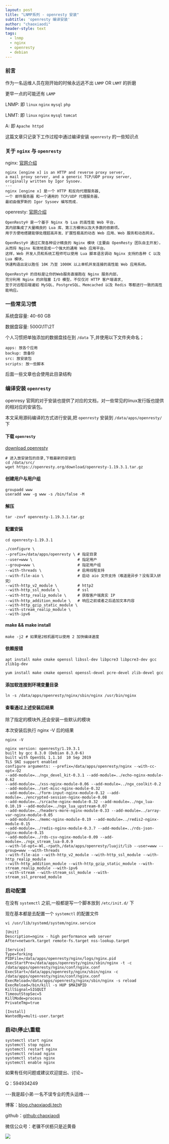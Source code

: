 ```yaml
---
layout: post
title: "LNMP系列 - openresty 安装"
subtitle: 'openresty 编译安装'
author: "chaoxiaodi"
header-style: text
tags:
  - lnmp
  - nginx
  - openresty
  - debian
---
```


### 前言

作为一名运维人员在刚开始的时候永远逃不出 `LNMP` OR `LNMT` 的折磨

更早一点的可能还有 `LAMP`

LNMP: 即 `linux` `nginx` `mysql` `php`

LNMT: 即 `linux` `nginx` `mysql` `tomcat`

A: 即 `Apache httpd`

这篇文章只记录下工作过程中通过编译安装 `openresty` 的一些知识点

### 关于 `nginx` 与 `openresty`

nginx: [官网介绍](http://nginx.org/en/)

    nginx [engine x] is an HTTP and reverse proxy server,
    a mail proxy server, and a generic TCP/UDP proxy server, 
    originally written by Igor Sysoev.
    ---
    nginx [engine x] 是一个 HTTP 和反向代理服务器,
    一个 邮件服务器 和一个通用的 TCP/UDP 代理服务器，
    最初由俄罗斯的 Igor Sysoev 编写而成.
    
openresty: [官网介绍](http://openresty.org/cn/)

    OpenResty® 是一个基于 Nginx 与 Lua 的高性能 Web 平台，
    其内部集成了大量精良的 Lua 库、第三方模块以及大多数的依赖项。
    用于方便地搭建能够处理超高并发、扩展性极高的动态 Web 应用、Web 服务和动态网关。
    
    OpenResty® 通过汇聚各种设计精良的 Nginx 模块（主要由 OpenResty 团队自主开发），
    从而将 Nginx 有效地变成一个强大的通用 Web 应用平台。
    这样，Web 开发人员和系统工程师可以使用 Lua 脚本语言调动 Nginx 支持的各种 C 以及 Lua 模块，
    快速构造出足以胜任 10K 乃至 1000K 以上单机并发连接的高性能 Web 应用系统。
    
    OpenResty® 的目标是让你的Web服务直接跑在 Nginx 服务内部，
    充分利用 Nginx 的非阻塞 I/O 模型，不仅仅对 HTTP 客户端请求,
    至于对远程后端诸如 MySQL、PostgreSQL、Memcached 以及 Redis 等都进行一致的高性能响应。

### 一些常见习惯

系统盘容量: 40-60 GB

数据盘容量: 500G\1T\2T 

个人习惯把单独添加的数据盘挂在到 `/data` 下,并使用以下文件夹命名；

    apps: 放各个应用
    backup: 放备份
    src: 放安装包
    scripts: 放一些脚本

后面一些文章也会使用此目录结构

### 编译安装 `openresty`

openresy 官网的对于安装也提供了对应的文档，对一些常见的linux发行版也提供的相对应的安装包。

本文采用源码编译的方式进行安装,把 `openresty` 安装到 `/data/apps/openresty/` 下

#### 下载 `openresty`

[download openresty](http://openresty.org/cn/download.html)

    # 进入放安装包的目录,下载最新的安装包
    cd /data/src/
    wget https://openresty.org/download/openresty-1.19.3.1.tar.gz
    
#### 创建用户与用户组

    groupadd www
    useradd www -g www -s /bin/false -M

#### 解压

    tar -zxvf openresty-1.19.3.1.tar.gz

#### 配置安装

    cd openresty-1.19.3.1
    
    ./configure \
    --prefix=/data/apps/openresty \ # 指定目录
    --user=www \                    # 指定用户
    --group=www \                   # 指定用户组
    --with-threads \                # 启用线程支持
    --with-file-aio \               # 启动 aio 文件支持（难道是异步？没有深入研究）
    --with-http_v2_module \         # http2 
    --with-http_ssl_module \        # ssl
    --with-http_realip_module \     # 获取客户端真实 IP    
    --with-http_addition_module \   # 响应之前或者之后追加文本内容
    --with-http_gzip_static_module \ 
    --with-stream_realip_module \
    --with-ipv6
    
    
#### make && make install

    make -j2 # 如果是2核机器可以使用 2 加快编译速度


#### 依赖报错
    apt install make cmake openssl libssl-dev libpcre3 libpcre3-dev gcc zlib1g-dev
    
    yum install make cmake openssl openssl-devel pcre-devel zlib-devel gcc 
    
    
#### 添加软连接到环境变量目录
    ln -s /data/apps/openresty/nginx/sbin/nginx /usr/bin/nginx
    
#### 查看通过上述安装后结果

除了指定的模块外,还会安装一些默认的模块

本次安装后执行 nginx -V 后的结果

    nginx -V
    
    nginx version: openresty/1.19.3.1
    built by gcc 8.3.0 (Debian 8.3.0-6) 
    built with OpenSSL 1.1.1d  10 Sep 2019
    TLS SNI support enabled
    configure arguments: --prefix=/data/apps/openresty/nginx --with-cc-opt=-O2
    --add-module=../ngx_devel_kit-0.3.1 --add-module=../echo-nginx-module-0.62 
    --add-module=../xss-nginx-module-0.06 --add-module=../ngx_coolkit-0.2 --add-module=../set-misc-nginx-module-0.32 
    --add-module=../form-input-nginx-module-0.12 --add-module=../encrypted-session-nginx-module-0.08 
    --add-module=../srcache-nginx-module-0.32 --add-module=../ngx_lua-0.10.19 --add-module=../ngx_lua_upstream-0.07 
    --add-module=../headers-more-nginx-module-0.33 --add-module=../array-var-nginx-module-0.05 
    --add-module=../memc-nginx-module-0.19 --add-module=../redis2-nginx-module-0.15 
    --add-module=../redis-nginx-module-0.3.7 --add-module=../rds-json-nginx-module-0.15 
    --add-module=../rds-csv-nginx-module-0.09 --add-module=../ngx_stream_lua-0.0.9 
    --with-ld-opt=-Wl,-rpath,/data/apps/openresty/luajit/lib --user=www --group=www --with-threads 
    --with-file-aio --with-http_v2_module --with-http_ssl_module --with-http_realip_module 
    --with-http_addition_module --with-http_gzip_static_module --with-stream_realip_module --with-ipv6 
    --with-stream --with-stream_ssl_module --with-stream_ssl_preread_module

### 启动配置

在没有 `systemctl` 之前,一般都是写一个脚本放到 `/etc/init.d/` 下 

现在基本都是去配置一个 `systemctl` 的配置文件

    vi /usr/lib/systemd/system/nginx.service
    
    [Unit]                                        
    Description=nginx - high performance web server            
    After=network.target remote-fs.target nss-lookup.target   
    
    [Service]                                                                       
    Type=forking                                                                        
    PIDFile=/data/apps/openresty/nginx/logs/nginx.pid                             
    ExecStartPre=/data/apps/openresty/nginx/sbin/nginx -t -c /data/apps/openresty/nginx/conf/nginx.conf  
    ExecStart=/data/apps/openresty/nginx/sbin/nginx -c /data/apps/openresty/nginx/conf/nginx.conf     
    ExecReload=/data/apps/openresty/nginx/sbin/nginx -s reload                                             
    ExecReload=/bin/kill -s HUP $MAINPID
    KillSignal=SIGQUIT
    TimeoutStopSec=5
    KillMode=process
    PrivateTmp=true
    
    [Install]
    WantedBy=multi-user.target

### 启动\停止\重载

    systemctl start nginx
    systemctl stop nginx
    systemctl restart nginx
    systemctl reload nginx
    systemctl status nginx
    systemctl enable nginx
    



如果有任何问题或建议欢迎提出、讨论~

Q：594934249

---我是超小弟·一名不误专业的秃头运维---

博客：[blog.chaoxiaodi.tech](https://blog.chaoxiaodi.tech)

github：[github:chaoxiaodi](https://github.com/chaoxiaodi)

微信公众号：老骥不伏枥只是近黄昏

![](/img/wxgzh.jpg)

